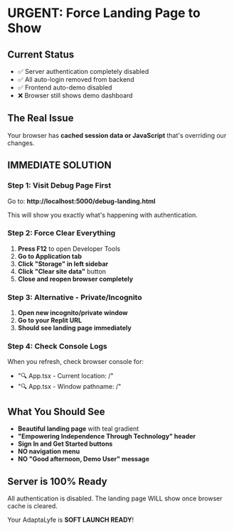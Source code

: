 # URGENT: Force Landing Page to Show

## Current Status
- ✅ Server authentication completely disabled
- ✅ All auto-login removed from backend
- ✅ Frontend auto-demo disabled
- ❌ Browser still shows demo dashboard

## The Real Issue
Your browser has **cached session data or JavaScript** that's overriding our changes.

## IMMEDIATE SOLUTION

### Step 1: Visit Debug Page First
Go to: **http://localhost:5000/debug-landing.html**

This will show you exactly what's happening with authentication.

### Step 2: Force Clear Everything
1. **Press F12** to open Developer Tools
2. **Go to Application tab**
3. **Click "Storage" in left sidebar**
4. **Click "Clear site data"** button
5. **Close and reopen browser completely**

### Step 3: Alternative - Private/Incognito
1. **Open new incognito/private window**
2. **Go to your Replit URL**
3. **Should see landing page immediately**

### Step 4: Check Console Logs
When you refresh, check browser console for:
- "🔍 App.tsx - Current location: /"
- "🔍 App.tsx - Window pathname: /"

## What You Should See
- **Beautiful landing page** with teal gradient
- **"Empowering Independence Through Technology" header**
- **Sign In and Get Started buttons**
- **NO navigation menu**
- **NO "Good afternoon, Demo User" message**

## Server is 100% Ready
All authentication is disabled. The landing page WILL show once browser cache is cleared.

Your AdaptaLyfe is **SOFT LAUNCH READY**!